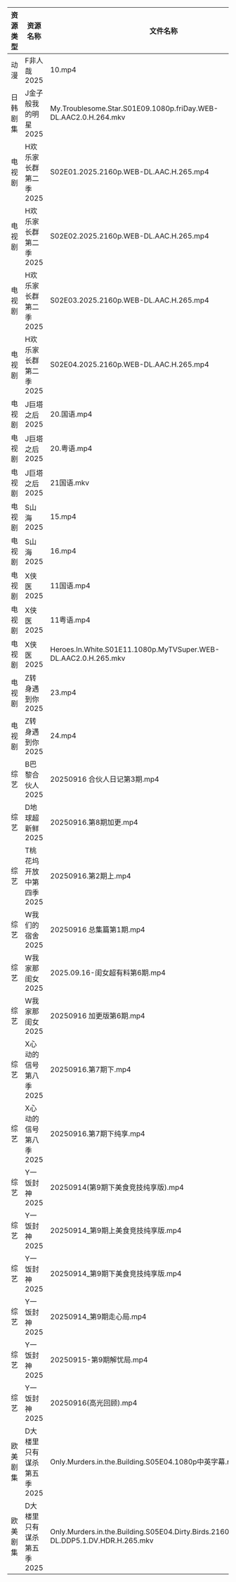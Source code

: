 | 资源类型 | 资源名称            | 文件名称                                                                                      | 分享链接                                 | 更新时间                |
| ---- | --------------- | ----------------------------------------------------------------------------------------- | ------------------------------------ | ------------------- |
| 动漫   | F非人哉2025        | 10.mp4                                                                                    | https://pan.quark.cn/s/f1a1468453ba  | 2025-09-16 16:15:32 |
| 日韩剧集 | J金子般我的明星2025    | My.Troublesome.Star.S01E09.1080p.friDay.WEB-DL.AAC2.0.H.264.mkv                           | https://pan.quark.cn/s/10be8bbe13e5  | 2025-09-16 01:17:10 |
| 电视剧  | H欢乐家长群第二季2025   | S02E01.2025.2160p.WEB-DL.AAC.H.265.mp4                                                    | https://pan.quark.cn/s/f7ea97249cde  | 2025-09-16 01:15:48 |
| 电视剧  | H欢乐家长群第二季2025   | S02E02.2025.2160p.WEB-DL.AAC.H.265.mp4                                                    | https://pan.quark.cn/s/f7ea97249cde  | 2025-09-16 01:15:59 |
| 电视剧  | H欢乐家长群第二季2025   | S02E03.2025.2160p.WEB-DL.AAC.H.265.mp4                                                    | https://pan.quark.cn/s/f7ea97249cde  | 2025-09-16 01:15:55 |
| 电视剧  | H欢乐家长群第二季2025   | S02E04.2025.2160p.WEB-DL.AAC.H.265.mp4                                                    | https://pan.quark.cn/s/f7ea97249cde  | 2025-09-16 01:16:02 |
| 电视剧  | J巨塔之后2025       | 20.国语.mp4                                                                                 | https://www.alipan.com/s/eMFs2RDCMss | 2025-09-16 19:59:14 |
| 电视剧  | J巨塔之后2025       | 20.粤语.mp4                                                                                 | https://www.alipan.com/s/eMFs2RDCMss | 2025-09-16 19:59:14 |
| 电视剧  | J巨塔之后2025       | 21国语.mkv                                                                                  | https://www.alipan.com/s/eMFs2RDCMss | 2025-09-16 19:59:13 |
| 电视剧  | S山海2025         | 15.mp4                                                                                    | https://www.alipan.com/s/p8L13GiiEic | 2025-09-16 19:59:30 |
| 电视剧  | S山海2025         | 16.mp4                                                                                    | https://www.alipan.com/s/p8L13GiiEic | 2025-09-16 19:59:29 |
| 电视剧  | X侠医2025         | 11国语.mp4                                                                                  | https://pan.quark.cn/s/9e02baaca836  | 2025-09-16 10:22:06 |
| 电视剧  | X侠医2025         | 11粤语.mp4                                                                                  | https://pan.quark.cn/s/9e02baaca836  | 2025-09-16 10:22:10 |
| 电视剧  | X侠医2025         | Heroes.In.White.S01E11.1080p.MyTVSuper.WEB-DL.AAC2.0.H.265.mkv                            | https://pan.quark.cn/s/9e02baaca836  | 2025-09-16 10:22:02 |
| 电视剧  | Z转身遇到你2025      | 23.mp4                                                                                    | https://pan.quark.cn/s/3615a2d2ed2f  | 2025-09-16 16:25:05 |
| 电视剧  | Z转身遇到你2025      | 24.mp4                                                                                    | https://pan.quark.cn/s/3615a2d2ed2f  | 2025-09-16 16:25:02 |
| 综艺   | B巴黎合伙人2025      | 20250916  合伙人日记第3期.mp4                                                                    | https://pan.quark.cn/s/4264ec5c7676  | 2025-09-16 16:25:34 |
| 综艺   | D地球超新鲜2025      | 20250916.第8期加更.mp4                                                                        | https://pan.quark.cn/s/6d9ff5b2efaa  | 2025-09-16 16:26:07 |
| 综艺   | T桃花坞开放中第四季2025  | 20250916.第2期上.mp4                                                                         | https://pan.quark.cn/s/8b7ce4026740  | 2025-09-16 16:29:48 |
| 综艺   | W我们的宿舍2025      | 20250916 总集篇第1期.mp4                                                                       | https://pan.quark.cn/s/b774a2e02305  | 2025-09-16 16:30:05 |
| 综艺   | W我家那闺女2025      | 2025.09.16-闺女超有料第6期.mp4                                                                   | https://pan.quark.cn/s/382e9ca0c203  | 2025-09-16 16:30:37 |
| 综艺   | W我家那闺女2025      | 20250916 加更版第6期.mp4                                                                       | https://pan.quark.cn/s/382e9ca0c203  | 2025-09-16 16:30:34 |
| 综艺   | X心动的信号第八季2025   | 20250916.第7期下.mp4                                                                         | https://pan.quark.cn/s/a2f1532c7f0e  | 2025-09-16 16:31:12 |
| 综艺   | X心动的信号第八季2025   | 20250916.第7期下纯享.mp4                                                                       | https://pan.quark.cn/s/a2f1532c7f0e  | 2025-09-16 16:31:08 |
| 综艺   | Y一饭封神2025       | 20250914(第9期下美食竞技纯享版).mp4                                                                 | https://www.alipan.com/s/w4Qpfj6YdVw | 2025-09-16 18:00:07 |
| 综艺   | Y一饭封神2025       | 20250914_第9期上美食竞技纯享版.mp4                                                                  | https://www.alipan.com/s/w4Qpfj6YdVw | 2025-09-16 18:00:07 |
| 综艺   | Y一饭封神2025       | 20250914_第9期下美食竞技纯享版.mp4                                                                  | https://www.alipan.com/s/w4Qpfj6YdVw | 2025-09-16 18:00:06 |
| 综艺   | Y一饭封神2025       | 20250914_第9期走心局.mp4                                                                       | https://www.alipan.com/s/w4Qpfj6YdVw | 2025-09-16 18:00:06 |
| 综艺   | Y一饭封神2025       | 20250915-第9期解忧局.mp4                                                                       | https://www.alipan.com/s/w4Qpfj6YdVw | 2025-09-16 18:00:05 |
| 综艺   | Y一饭封神2025       | 20250916(高光回顾).mp4                                                                        | https://www.alipan.com/s/w4Qpfj6YdVw | 2025-09-16 18:00:04 |
| 欧美剧集 | D大楼里只有谋杀第五季2025 | Only.Murders.in.the.Building.S05E04.1080p中英字幕.mp4                                         | https://pan.quark.cn/s/a4b24f049df0  | 2025-09-16 16:14:56 |
| 欧美剧集 | D大楼里只有谋杀第五季2025 | Only.Murders.in.the.Building.S05E04.Dirty.Birds.2160p.DSNP.WEB-DL.DDP5.1.DV.HDR.H.265.mkv | https://pan.quark.cn/s/a4b24f049df0  | 2025-09-16 16:14:52 |

